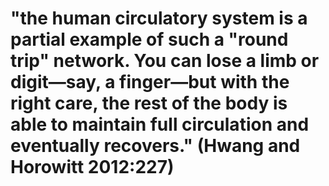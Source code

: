 # "the human circulatory system is a partial example of such a "round trip" network. You can lose a limb or digit―say, a finger―but with the right care, the rest of the body is able to maintain full circulation and eventually recovers." (Hwang and Horowitt 2012:227)